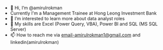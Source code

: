 - 👋 Hi, I’m @amirulrokman
- Currently I'm a Management Trainee at Hong Leong Investment Bank
- 👀 I’m interested to learn more about data analyst roles
- 🌱 My skills are Excel (Power Query, VBA), Power BI and SQL (MS SQL Server)
- 📫 How to reach me via email-amirulrokman1@gmail.com and linkedin(amirulrokman)
<!---
amirulrokman/amirulrokman is a ✨ special ✨ repository because its `README.md` (this file) appears on your GitHub profile.
You can click the Preview link to take a look at your changes.
--->
